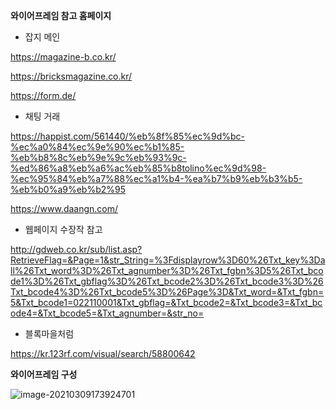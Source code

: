 **와이어프레임 참고 홈페이지**

- 잡지 메인

https://magazine-b.co.kr/

https://bricksmagazine.co.kr/

https://form.de/



- 채팅 거래

https://happist.com/561440/%eb%8f%85%ec%9d%bc-%ec%a0%84%ec%9e%90%ec%b1%85-%eb%b8%8c%eb%9e%9c%eb%93%9c-%ed%86%a8%eb%a6%ac%eb%85%b8tolino%ec%9d%98-%ec%95%84%eb%a7%88%ec%a1%b4-%ea%b7%b9%eb%b3%b5-%eb%b0%a9%eb%b2%95

https://www.daangn.com/



- 웹페이지 수장작 참고

http://gdweb.co.kr/sub/list.asp?RetrieveFlag=&Page=1&str_String=%3Fdisplayrow%3D60%26Txt_key%3Dall%26Txt_word%3D%26Txt_agnumber%3D%26Txt_fgbn%3D5%26Txt_bcode1%3D%26Txt_gbflag%3D%26Txt_bcode2%3D%26Txt_bcode3%3D%26Txt_bcode4%3D%26Txt_bcode5%3D%26Page%3D&Txt_word=&Txt_fgbn=5&Txt_bcode1=022110001&Txt_gbflag=&Txt_bcode2=&Txt_bcode3=&Txt_bcode4=&Txt_bcode5=&Txt_agnumber=&str_no=



- 블록마을처럼

https://kr.123rf.com/visual/search/58800642



**와이어프레임 구성**

![image-20210309173924701](assets/image-20210309173924701.png)